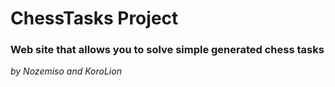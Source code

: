 # ChessTasks Project

### Web site that allows you to solve simple generated chess tasks

*by Nozemiso and KoroLion*
